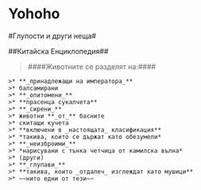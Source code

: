 ﻿# Yohoho

#Глупости и други неща#

##Китайска Енциклопедия##

>####Животните се разделят на:####

```
>* **_принадлежащи на императора_**
>* балсамирани
>* **_опитомени_**
>* **прасенца сукалчета**
>* **_сирени_**
>* животни **_от_** басните
>* скитащи кучета
>* **включени в _настоящата_ класификация**
>* *такива, които се държат като обезумели*
>* **_неизброими_**
>* *нарисувани с тънка четчица от камилска вълна*
>* (други)
>* **_глупави_**
>* **такива, които _отдалеч_ изглеждат като мушици**
>* ~~нито едни от тези~~
```

